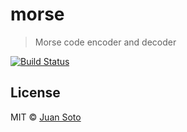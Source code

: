 # morse

> Morse code encoder and decoder

[![Build Status](https://travis-ci.org/sotojuan/morse.svg?branch=master)](https://travis-ci.org/sotojuan/morse)

## License

MIT © [Juan Soto](https://juansoto.me)
